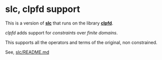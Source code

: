 # slc, clpfd support
This is a version of [**slc**](https://github.com/j2e2/slc) that runs on the library [**clpfd**](http://www.swi-prolog.org/pldoc/man?section=clpb).

*clpfd* adds support for *constraints* over *finite domains*.

This supports all the operators and terms of the original, non constrained.

See, [slc/README.md](https://github.com/j2e2/slc/blob/master/README.md)


